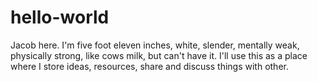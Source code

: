 # hello-world
Jacob here. I'm five foot eleven inches, white, slender, mentally weak, physically strong, like cows milk, but can't have it. I'll use this as a place where I store ideas, resources, share and discuss things with other.
